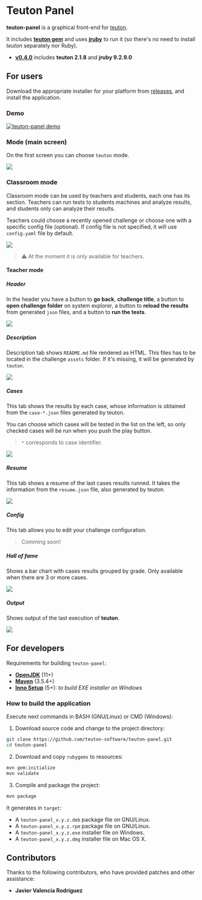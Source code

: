 # Teuton Panel

**teuton-panel** is a graphical front-end for [teuton](https://github.com/dvarrui/teuton).

It includes [**teuton gem**](https://rubygems.org/gems/teuton) and uses [**jruby**](https://www.jruby.org/) to run it (so there's no need to install *teuton* separately nor Ruby).

- [**v0.4.0**](https://github.com/teuton-software/teuton-panel/releases/tag/v0.4.0) includes **teuton 2.1.8** and **jruby 9.2.9.0**

## For users

Download the appropriate installer for your platform from [releases](https://github.com/teuton-software/teuton-panel/releases), and install the application.

### Demo

[![teuton-panel demo](http://img.youtube.com/vi/nHlSKMy5728/0.jpg)](https://youtu.be/nHlSKMy5728 "Teuton Panel v0 3 0 SNAPSHOT 2020 04 03 21 08 31")

### Mode (main screen)

On the first screen you can choose `teuton` mode.

![](docs/images/main.png)

### Classroom mode

Classroom mode can be used by teachers and students, each one has its section. Teachers can run tests to students machines and analyze results, and students only can analyze their results.

Teachers could choose a recently opened challenge or choose one with a specific config file (optional). If config file is not specified, it will use `config.yaml` file by default.

![](docs/images/classroom.png)

> :warning: At the moment it is only available for teachers.

#### Teacher mode

##### Header

In the header you have a button to **go back**, **challenge title**, a button to **open challenge folder** on system explorer, a button to **reload the results** from generated `json` files, and a button to **run the tests**.

![](docs/images/header.png)

##### Description

Description tab shows `README.md` file rendered as HTML. This files has to be located in the challenge  `assets` folder. If it's missing, it will be generated by `teuton`.

![](docs/images/description.png)

##### Cases

This tab shows the results by each case, whose information is obtained from the `case-*.json` files generated by teuton.

You can choose which cases will be tested in the list on the left, so only checked cases will be run when you push the play button.

> `*` corresponds to case identifier.

![](docs/images/cases.png)

##### Resume

This tab shows a resume of the last cases results runned. It takes the information from the `resume.json` file, also generated by teuton. 

![](docs/images/resume.png)

##### Config

This tab allows you to edit your challenge configuration.

> Comming soon!

##### Hall of fame

Shows a bar chart with cases results grouped by grade. Only available when there are 3 or more cases.

![](docs/images/hall-of-fame.png)

##### Output 

Shows output of the last execution of **teuton**.

![](docs/images/output.png)

## For developers

Requirements for building `teuton-panel`:

* [**OpenJDK**](https://adoptopenjdk.net/) (11+)
* [**Maven**](https://maven.apache.org) (3.5.4+)
* [**Inno Setup**](http://www.jrsoftware.org/isinfo.php) (5+): *to build EXE installer on Windows*

### How to build the application 

Execute next commands in BASH (GNU/Linux) or CMD (Windows):

1. Download source code and change to the project directory:

```bash
git clone https://github.com/teuton-software/teuton-panel.git
cd teuton-panel
```

2. Download and copy `rubygems` to resources:

```bash
mvn gem:initialize
mvn validate
```

3. Compile and package the project:

```bash
mvn package
```

It generates in `target`:

* A `teuton-panel_x.y.z.deb` package file on GNU/Linux. 
* A `teuton-panel_x.y.z.rpm` package file on GNU/Linux.
* A `teuton-panel_x.y.z.exe` installer file on Windows.
* A `teuton-panel_x.y.z.dmg` installer file on Mac OS X.

## Contributors

Thanks to the following contributors, who have provided patches and other assistance:

* **Javier Valencia Rodríguez**
